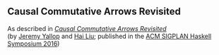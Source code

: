## Causal Commutative Arrows Revisited

As described in *[Causal Commutative Arrows Revisited][haskell-2016-paper]*  
 (by [Jeremy Yallop][jeremy] and [Hai Liu][hai]; published in the [ACM SIGPLAN Haskell Symposium 2016][haskell2016])

[haskell-2016-paper]: https://www.cl.cam.ac.uk/~jdy22/papers/causal-commutative-arrows-revisited.pdf
[haskell2016]: https://www.haskell.org/haskell-symposium/2016/
[jeremy]: https://www.cl.cam.ac.uk/~jdy22/
[hai]: http://www.thev.net/PaulLiu/
